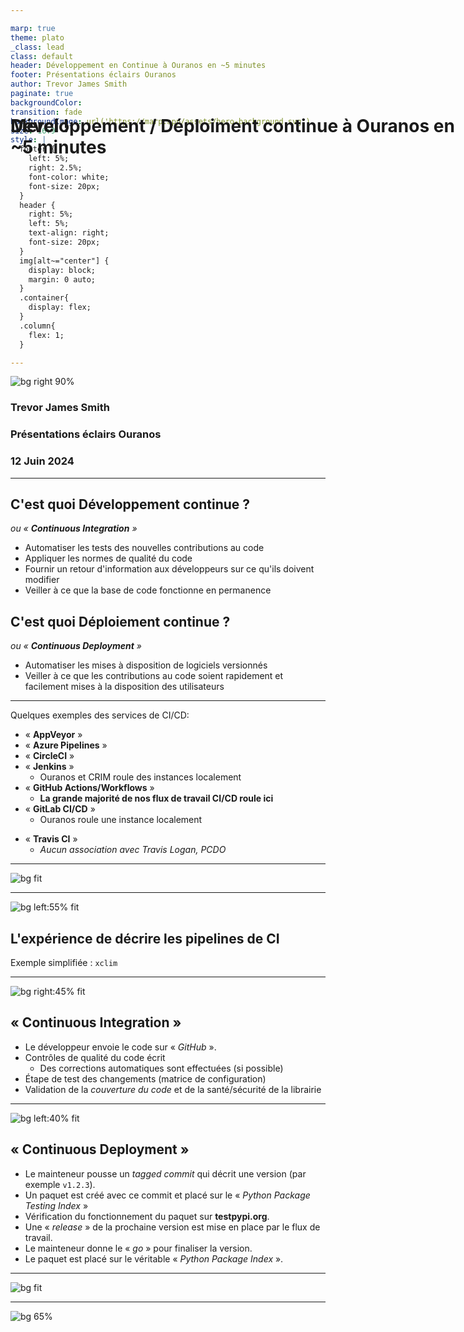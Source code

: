 ```yaml
---

marp: true
theme: plato
_class: lead
class: default
header: Développement en Continue à Ouranos en ~5 minutes
footer: Présentations éclairs Ouranos
author: Trevor James Smith
paginate: true
backgroundColor: 
transition: fade
backgroundImage: url('https://marp.app/assets/hero-background.svg')
size: 16:9
style: |
  footer {
    left: 5%;
    right: 2.5%;
    font-color: white;
    font-size: 20px;
  }
  header {
    right: 5%;
    left: 5%;
    text-align: right;
    font-size: 20px;
  }
  img[alt~="center"] {
    display: block;
    margin: 0 auto;
  }
  .container{
    display: flex;
  }
  .column{
    flex: 1;
  }

---
```


<!-- _header: "" -->
<!-- _paginate: skip -->

![bg right 90%](img/works-for-me.jpg)

# Développement / Déploiment continue à Ouranos en ~5 minutes

### Trevor James Smith
### Présentations éclairs Ouranos
### 12 Juin 2024

---

<!-- _header: "" -->
<!-- _footer: "" -->

## C'est quoi **Développement continue** ?

*ou « **Continuous Integration** »*

- Automatiser les tests des nouvelles contributions au code
- Appliquer les normes de qualité du code
- Fournir un retour d'information aux développeurs sur ce qu'ils doivent modifier
- Veiller à ce que la base de code fonctionne en permanence

## C'est quoi **Déploiement continue** ?

*ou « **Continuous Deployment** »*

- Automatiser les mises à disposition de logiciels versionnés
- Veiller à ce que les contributions au code soient rapidement et facilement mises à la disposition des utilisateurs

---

Quelques exemples des services de CI/CD:

- « **AppVeyor** »
- « **Azure Pipelines** »
- « **CircleCI** »
- « **Jenkins** »
  - Ouranos et CRIM roule des instances localement 
- « **GitHub Actions/Workflows** »
  - **La grande majorité de nos flux de travail CI/CD roule ici**
- « **GitLab CI/CD** »
  - Ouranos roule une instance localement
* « **Travis CI** »
  * *Aucun association avec Travis Logan, PCDO*

---

![bg fit](img/continuous-integration-diagram.png)

---

![bg left:55% fit](img/CharlieDayCICD.jpg)

## L'expérience de décrire les pipelines de CI

Exemple simplifiée : `xclim`

---

<!-- _header: "" -->
<!-- _footer: "" -->

![bg right:45% fit](img/CI.drawio.png)

## <!-- fit --> « **Continuous Integration** »

* Le développeur envoie le code sur « *GitHub* ».
* Contrôles de qualité du code écrit
  * Des corrections automatiques sont effectuées (si possible)
* Étape de test des changements (matrice de configuration)
* Validation de la *couverture du code* et de la santé/sécurité de la librairie

---

<!-- _header: "" -->
<!-- _footer: "" -->

![bg left:40% fit](img/CD.drawio.png)

## <!-- fit --> « **Continuous Deployment** »

* Le mainteneur pousse un *tagged commit* qui décrit une version (par exemple `v1.2.3`).
* Un paquet est créé avec ce commit et placé sur le « *Python Package Testing Index* »
* Vérification du fonctionnement du paquet sur **testpypi.org**.
* Une « *release* » de la prochaine version est mise en place par le flux de travail.
* Le mainteneur donne le « *go* » pour finaliser la version.
* Le paquet est placé sur le véritable « *Python Package Index* ».

---

<!-- _header: "" -->
<!-- _footer: "" -->

<!-- Quand on met ça toute ensemble, on trouve la graphique ici -->

![bg fit](img/CICD.drawio.png)

---

<style scoped>
  h1 {
    position: absolute;
    top: 5%;
  }
</style>

![bg 65%](img/a-world-without-ci.cd-meme.webp)

# Merci !

